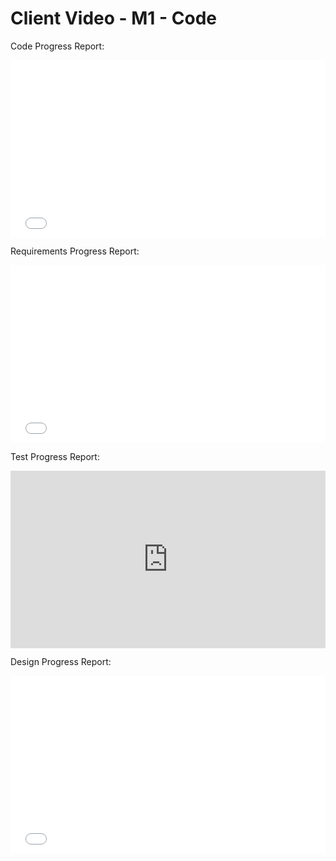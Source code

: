 # Client Video - M1 - Code

Code Progress Report:

<div style="position: relative; padding-bottom: 56.25%; height: 0;"><iframe style="position: absolute; top: 0; left: 0; width: 100%; height: 100%; border: 0;" src="put link here" allowfullscreen allowtransparency></iframe></div>

Requirements Progress Report:

<div style="position: relative; padding-bottom: 56.25%; height: 0;"><iframe style="position: absolute; top: 0; left: 0; width: 100%; height: 100%; border: 0;" src="put link here" allowfullscreen allowtransparency></iframe></div>

Test Progress Report:
<div style="position: relative; padding-bottom: 56.25%; height: 0;"><iframe style="position: absolute; top: 0; left: 0; width: 100%; height: 100%; border: 0;" src="https://youtu.be/SwHb9m-wmmQ" allowfullscreen allowtransparency></iframe></div>

Design Progress Report:
<div style="position: relative; padding-bottom: 56.25%; height: 0;"><iframe style="position: absolute; top: 0; left: 0; width: 100%; height: 100%; border: 0;" src="put link here" allowfullscreen allowtransparency></iframe></div>
